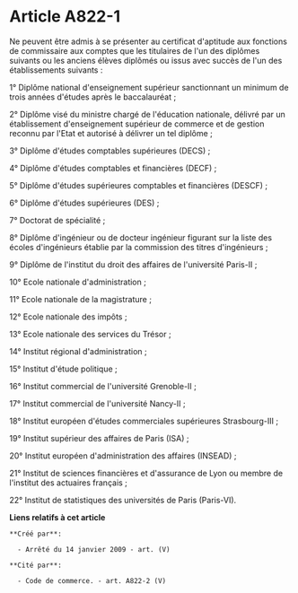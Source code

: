 # Article A822-1

Ne peuvent être admis à se présenter au certificat d'aptitude aux fonctions de commissaire aux comptes que les titulaires de
l'un des diplômes suivants ou les anciens élèves diplômés ou issus avec succès de l'un des établissements suivants :

1° Diplôme national d'enseignement supérieur sanctionnant un minimum de trois années d'études après le baccalauréat ;

2° Diplôme visé du ministre chargé de l'éducation nationale, délivré par un établissement d'enseignement supérieur de
commerce et de gestion reconnu par l'Etat et autorisé à délivrer un tel diplôme ;

3° Diplôme d'études comptables supérieures (DECS) ;

4° Diplôme d'études comptables et financières (DECF) ;

5° Diplôme d'études supérieures comptables et financières (DESCF) ;

6° Diplôme d'études supérieures (DES) ;

7° Doctorat de spécialité ;

8° Diplôme d'ingénieur ou de docteur ingénieur figurant sur la liste des écoles d'ingénieurs établie par la commission des
titres d'ingénieurs ;

9° Diplôme de l'institut du droit des affaires de l'université Paris-II ;

10° Ecole nationale d'administration ;

11° Ecole nationale de la magistrature ;

12° Ecole nationale des impôts ;

13° Ecole nationale des services du Trésor ;

14° Institut régional d'administration ;

15° Institut d'étude politique ;

16° Institut commercial de l'université Grenoble-II ;

17° Institut commercial de l'université Nancy-II ;

18° Institut européen d'études commerciales supérieures Strasbourg-III ;

19° Institut supérieur des affaires de Paris (ISA) ;

20° Institut européen d'administration des affaires (INSEAD) ;

21° Institut de sciences financières et d'assurance de Lyon ou membre de l'institut des actuaires français ;

22° Institut de statistiques des universités de Paris (Paris-VI).

**Liens relatifs à cet article**

	**Créé par**:

	  - Arrêté du 14 janvier 2009 - art. (V)

	**Cité par**:

	  - Code de commerce. - art. A822-2 (V)
